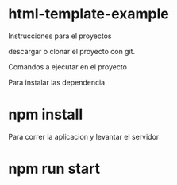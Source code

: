 # html-template-example

Instrucciones para el proyectos

descargar o clonar el proyecto con git.

Comandos a ejecutar en el proyecto

Para instalar las dependencia
# npm install

Para correr la aplicacion y levantar el servidor

# npm run start